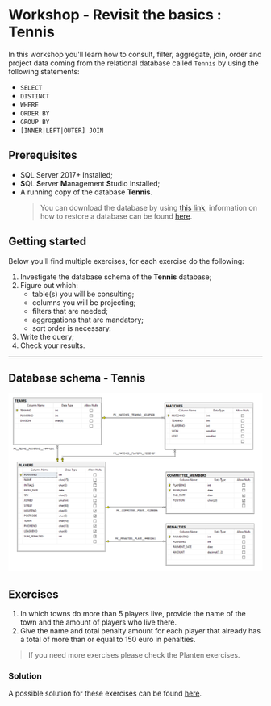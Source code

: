 # Workshop - Revisit the basics : Tennis
In this workshop you'll learn how to consult, filter, aggregate, join, order and project data coming from the relational database called `Tennis` by using the following statements:
- `SELECT`
- `DISTINCT`
- `WHERE`
- `ORDER BY`
- `GROUP BY`
- `[INNER|LEFT|OUTER] JOIN`

## Prerequisites
- SQL Server 2017+ Installed;
- **S**QL **S**erver **M**anagement **S**tudio Installed;
- A running copy of the database **Tennis**.
    > You can download the database by using [this link](https://github.com/HOGENT-Databases/DB2-Workshops/raw/master/databases/tennis.bak), information on how to restore a database can be found [here](https://docs.microsoft.com/en-us/sql/relational-databases/backup-restore/restore-a-database-backup-using-ssms?view=sql-server-ver15).

## Getting started
Below you'll find multiple exercises, for each exercise do the following:
1. Investigate the database schema of the **Tennis** database;
2. Figure out which:
    - table(s) you will be consulting;
    - columns you will be projecting;
    - filters that are needed;
    - aggregations that are mandatory;
    - sort order is necessary.
3. Write the query;
4. Check your results.

---

## Database schema - Tennis
![img](/workshops/shared/images/diagrams/diagram-tennis.png)

## Exercises
1. In which towns do more than 5 players live, provide the name of the town and the amount of players who live there.
2. Give the name and total penalty amount for each player ​that already has a total of more than or equal to 150 euro in penalties.

> If you need more exercises please check the Planten exercises.

### Solution
A possible solution for these exercises can be found [here](solutions/basic-tennis.md).
